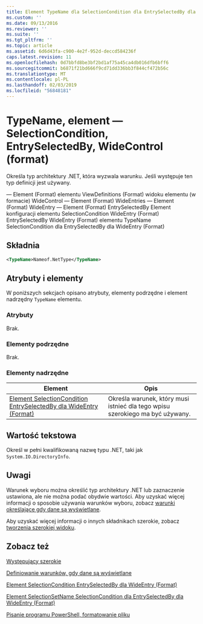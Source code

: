 ```yaml
---
title: Element TypeName dla SelectionCondition dla EntrySelectedBy dla WideControl (Format) | Dokumentacja firmy Microsoft
ms.custom: ''
ms.date: 09/13/2016
ms.reviewer: ''
ms.suite: ''
ms.tgt_pltfrm: ''
ms.topic: article
ms.assetid: 6d6d43fa-c900-4e2f-952d-deccd584236f
caps.latest.revision: 11
ms.openlocfilehash: 0d7bbfd8be3bf2bd1af75a45ca4db016dfb6bff6
ms.sourcegitcommit: b6871f21bd666f9cd71dd336bb3f844cf472b56c
ms.translationtype: MT
ms.contentlocale: pl-PL
ms.lasthandoff: 02/03/2019
ms.locfileid: "56848181"
---
```

# <a name="typename-element-for-selectioncondition-for-entryselectedby-for-widecontrol-format"></a>TypeName, element — SelectionCondition, EntrySelectedBy, WideControl (format)

Określa typ architektury .NET, która wyzwala warunku. Jeśli występuje ten typ definicji jest używany.

— Element (Format) elementu ViewDefinitions (Format) widoku elementu (w formacie) WideControl — Element (Format) WideEntries — Element (Format) WideEntry — Element (Format) EntrySelectedBy Element konfiguracji elementu SelectionCondition WideEntry (Format) EntrySelectedBy WideEntry (Format) elementu TypeName SelectionCondition dla EntrySelectedBy dla WideEntry (Format)

## <a name="syntax"></a>Składnia

```xml
<TypeName>Nameof.NetType</TypeName>
```

## <a name="attributes-and-elements"></a>Atrybuty i elementy

W poniższych sekcjach opisano atrybuty, elementy podrzędne i element nadrzędny `TypeName` elementu.

### <a name="attributes"></a>Atrybuty

Brak.

### <a name="child-elements"></a>Elementy podrzędne

Brak.

### <a name="parent-elements"></a>Elementy nadrzędne

|Element|Opis|
|-------------|-----------------|
|[Element SelectionCondition EntrySelectedBy dla WideEntry (Format)](./selectioncondition-element-for-entryselectedby-for-widecontrol-format.md)|Określa warunek, który musi istnieć dla tego wpisu szerokiego ma być używany.|

## <a name="text-value"></a>Wartość tekstowa

Określ w pełni kwalifikowaną nazwę typu .NET, taki jak `System.IO.DirectoryInfo`.

## <a name="remarks"></a>Uwagi

Warunek wyboru można określić typ architektury .NET lub zaznaczenie ustawiona, ale nie można podać obydwie wartości. Aby uzyskać więcej informacji o sposobie używania warunków wyboru, zobacz [warunki określające gdy dane są wyświetlane](./defining-conditions-for-displaying-data.md).

Aby uzyskać więcej informacji o innych składnikach szerokie, zobacz [tworzenia szerokiej widoku](./creating-a-wide-view.md).

## <a name="see-also"></a>Zobacz też

[Występujący szerokie](./creating-a-wide-view.md)

[Definiowanie warunków, gdy dane są wyświetlane](./defining-conditions-for-displaying-data.md)

[Element SelectionCondition EntrySelectedBy dla WideEntry (Format)](./selectioncondition-element-for-entryselectedby-for-widecontrol-format.md)

[Element SelectionSetName SelectionCondition dla EntrySelectedBy dla WideEntry (Format)](./selectionsetname-element-for-selectioncondition-for-entryselectedby-for-wideentry-format.md)

[Pisanie programu PowerShell, formatowanie pliku](./writing-a-powershell-formatting-file.md)
